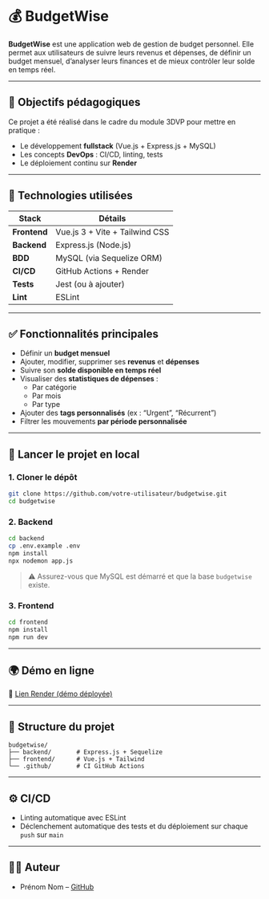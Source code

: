 # 💰 BudgetWise

**BudgetWise** est une application web de gestion de budget personnel. Elle permet aux utilisateurs de suivre leurs revenus et dépenses, de définir un budget mensuel, d’analyser leurs finances et de mieux contrôler leur solde en temps réel.

---

## 🎯 Objectifs pédagogiques

Ce projet a été réalisé dans le cadre du module 3DVP pour mettre en pratique :

- Le développement **fullstack** (Vue.js + Express.js + MySQL)
- Les concepts **DevOps** : CI/CD, linting, tests
- Le déploiement continu sur **Render**

---

## 🔧 Technologies utilisées

| Stack        | Détails                        |
|--------------|--------------------------------|
| **Frontend** | Vue.js 3 + Vite + Tailwind CSS |
| **Backend**  | Express.js (Node.js)           |
| **BDD**      | MySQL (via Sequelize ORM)      |
| **CI/CD**    | GitHub Actions + Render        |
| **Tests**    | Jest (ou à ajouter)            |
| **Lint**     | ESLint                         |

---

## ✅ Fonctionnalités principales

- Définir un **budget mensuel**
- Ajouter, modifier, supprimer ses **revenus** et **dépenses**
- Suivre son **solde disponible en temps réel**
- Visualiser des **statistiques de dépenses** :
  - Par catégorie
  - Par mois
  - Par type
- Ajouter des **tags personnalisés** (ex : “Urgent”, “Récurrent”)
- Filtrer les mouvements **par période personnalisée**

---

## 🚀 Lancer le projet en local

### 1. Cloner le dépôt

```bash
git clone https://github.com/votre-utilisateur/budgetwise.git
cd budgetwise
```

### 2. Backend

```bash
cd backend
cp .env.example .env
npm install
npx nodemon app.js
```

> ⚠️ Assurez-vous que MySQL est démarré et que la base `budgetwise` existe.

### 3. Frontend

```bash
cd frontend
npm install
npm run dev
```

---

## 🌍 Démo en ligne

🔗 [Lien Render (démo déployée)](https://budgetwise-app.onrender.com)

---

## 📂 Structure du projet

```
budgetwise/
├── backend/       # Express.js + Sequelize
├── frontend/      # Vue.js + Tailwind
└── .github/       # CI GitHub Actions
```

---

## ⚙️ CI/CD

- Linting automatique avec ESLint
- Déclenchement automatique des tests et du déploiement sur chaque `push` sur `main`

---


## 👨‍💻 Auteur

- Prénom Nom – [GitHub](https://github.com/votre-utilisateur)
